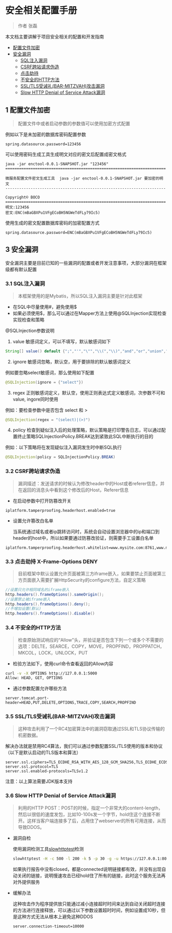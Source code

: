 # 安全相关配置手册

> 作者 张磊

本文档主要讲解于项目安全相关的配置和开发指南

- [配置文件加密](#user-content-1)
- [安全漏洞](#user-content-2)
  - [SQL注入漏洞](#user-content-2.1)
  - [CSRF跨站请求伪造](#user-content-2.2)
  - [点击劫持](#user-content-2.2)
  - [不安全的HTTP方法](#user-content-2.4)
  - [SSL/TLS受诫礼(BAR-MITZVAH)攻击漏洞](#user-content-2.5)
  - [Slow HTTP Denial of Service Attack漏洞](#user-content-2.6)



## <a id="1">1</a> 配置文件加密
> 配置文件中或者启动参数的参数值可以使用加密方式配置

例如以下是未加密的数据库密码配置参数

```properties
spring.datasource.password=123456
```

可以使用密码生成工具生成明文对应的密文后配置成密文格式

```shell
java -jar enctool-0.0.1-SNAPSHOT.jar "123456" 
======================================================================  
微服务配置文件密文生成工具  java -jar enctool-0.0.1-SNAPSHOT.jar 要加密的明文 
----------------------------------------------------------------------         
Copyright© BOCO  
====================================================================== 
明文:123456 
密文:ENC(mBaGBXPu1VFgECoBH5NGWeTdFLy79Ic5)
```

使用生成的密文配置数据库密码的加密配置方式

```properties
spring.datasource.password=ENC(mBaGBXPu1VFgECoBH5NGWeTdFLy79Ic5)
```

## <a id="3">3</a> 安全漏洞

安全漏洞主要是目前已知的一些漏洞的配置或者开发注意事项，大部分漏洞在框架级都有默认配置

### <a id="3.1">3.1</a> SQL注入漏洞

> 本框架使用的是Mybatis，所以SQL注入漏洞主要是针对此框架

* 在SQL中尽量使用#，避免使用$
* 如果必须使用$，那么可以通过在Mapper方法上使用@SQLInjection实现检查实现检查和策略

@SQLInjection参数说明

1. value 敏感词定义，可以不填写，默认敏感词如下

```java
String[] value() default {";","'","\"","\\(","\\)","and","or","union","where","limit","select","delete","substr","group","by"};
```

2. ignore 敏感词忽略，默认空，用于要排除的默认敏感词定义

例如要忽略select敏感词，那么使用如下配置

```java
@SQLInjection(ignore = {"select"})
```
3. regex 正则敏感词定义，默认空，使用正则表达式定义敏感词，次参数不可和value, ingore同时使用

例如：要检查参数中是否包含 select 和 >

```java
@SQLInjection(regex = "(select)|(>)")
```

4. policy 检查到疑似注入后的处理策略，默认策略是打印警告日志，可以通过配置终止策略SQLInjectionPolicy.BREAK达到紧致此SQL中断执行的目的

例如：以下策略将在发现疑似注入漏洞发生时中断SQL执行

```java
@SQLInjection(policy = SQLInjectionPolicy.BREAK)
```
### <a id="3.2">3.2</a> CSRF跨站请求伪造

> 漏洞描述：发送请求的时候认为修改header中的Host或者referer信息，并在返回的消息头中看到这个修改后的Host，Referer信息

* 在启动参数中打开防篡改开关

```properties
iplatform.tamperproofing.headerhost.enabled=true
```

* 设置允许篡改白名单

  当系统通过域名或者ip跳转访问时，系统会自动设置浏览器中的ip和端口到header的host中，所以如果要通过防篡改验证，则需要手工设置白名单

```properties
iplatform.tamperproofing.headerhost.whitelist=www.mysite.com:8761,www.mysite.org:8761
```

### <a id="3.3">3.3</a> 点击劫持 X-Frame-Options DENY

> 目前框架中默认设置允许页面被第三方iframe嵌入，如果要禁止页面被第三方页面嵌入需要扩展HttpSecurity的configure方法，自定义策略

```java
//设置只允许相同域名的iframe嵌入
http.headers().frameOptions().sameOrigin();
//设置禁止被iframe嵌入    
http.headers().frameOptions().deny();
//不增加设置(默认)
http.headers().frameOptions().disable()  
```

### <a id="3.4">3.4</a> 不安全的HTTP方法

> 检查原始测试响应的“Allow”头，并验证是否包含下列一个或多个不需要的选项：DELTE，SEARCE，COPY，MOVE，PROPFIND，PROPPATCH，MKCOL，LOCK，UNLOCK，PUT

* 检验方法如下，使用curl命令查看返回的Allow内容

```bash
curl -v -X OPTIONS http://127.0.0.1:5000
Allow: HEAD, GET, OPTIONS
```

* 通过参数配置允许哪些方法

```properties
server.tomcat.port-header=HEAD,PUT,DELETE,OPTIONS,TRACE,COPY,SEARCH,PROPFIND
```

### <a id="3.5">3.5</a> SSL/TLS受诫礼(BAR-MITZVAH)攻击漏洞

> 这种攻击利用了一个RC4加密算法中的漏洞窃取通过SSL和TLS协议传输的机密数据。

解决办法就是禁用RC4算法，我们可以通过参数配置SSL/TLS使用的版本和协议（以下是默认启动的TLS版本和算法）

```properties
server.ssl.ciphers=TLS_ECDHE_RSA_WITH_AES_128_GCM_SHA256,TLS_ECDHE_ECDSA_WITH_AES_128_GCM_SHA256,TLS_ECDHE_RSA_WITH_AES_256_GCM_SHA384,TLS_ECDHE_ECDSA_WITH_AES_256_GCM_SHA384,TLS_ECDHE_RSA_WITH_AES_128_SHA256,TLS_ECDHE_ECDSA_WITH_AES_128_SHA256,TLS_ECDHE_RSA_WITH_AES_128_SHA,TLS_ECDHE_ECDSA_WITH_AES_128_SHA,TLS_ECDHE_RSA_WITH_AES_256_SHA384,TLS_ECDHE_ECDSA_WITH_AES_256_SHA384,TLS_ECDHE_RSA_WITH_AES_256_SHA,TLS_ECDHE_ECDSA_WITH_AES_256_SHA
server.ssl.protocol=TLS
server.ssl.enabled-protocols=TLSv1.2
```

注意：以上算法需要JDK版本支持

### <a id="3.7">3.6</a> Slow HTTP Denial of Service Attack漏洞

> 利用的HTTP POST：POST的时候，指定一个非常大的content-length，然后以很低的速度发包，比如10-100s发一个字节，hold住这个连接不断开。这样当客户端连接多了后，占用住了webserver的所有可用连接，从而导致DDOS。

* 漏洞自检

  使用漏洞检测工具[slowhttptest](<https://github.com/shekyan/slowhttptest>)检测

  ```bash
  slowhttptest -H -c 500 -l 200 -k 5 -p 30 -g -u https://127.0.0.1:8080/
  ```

  如果执行报告中没有closed，都是connected说明链接都有效，并没有出现自动关闭的链接，说明慢速攻击已经hold住了所有的链接，此时这个服务无法再对外提供服务

* 缓解办法

  这种攻击作为程序提供放只能通过减小连接超时时间来达到自动关闭超时连接的方法进行连接释放，可以通过以下参数设置超时时间，例如设置成10秒，但是这种方式无法从根本上避免这种DDOS

  ```properties
  server.connection-timeout=10000
  ```

  